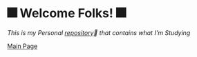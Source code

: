 
# :fireworks: **Welcome Folks!** :fireworks:
*This is my Personal [repository](https://github.com/OdairPanizziJunior/PersonalProjects):eyes:
 that contains what I'm Studying* 
 
 [Main Page](https://github.com/OdairPanizziJunior)
